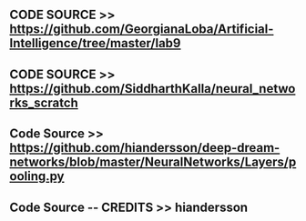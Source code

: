## CODE SOURCE >> https://github.com/GeorgianaLoba/Artificial-Intelligence/tree/master/lab9

## CODE SOURCE >> https://github.com/SiddharthKalla/neural_networks_scratch

## Code Source >>  https://github.com/hiandersson/deep-dream-networks/blob/master/NeuralNetworks/Layers/pooling.py
## Code Source -- CREDITS >> hiandersson

